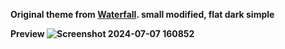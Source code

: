 <b>Original theme from <a href="https://github.com/crambaud/waterfall">Waterfall</a>. small modified, flat dark simple<b>

Preview
![Screenshot 2024-07-07 160852](https://github.com/YudhaStacy/Personal-firefox-theme/assets/152239624/8d856c39-d5e7-48c9-9419-3fbdba53d9c8)
